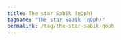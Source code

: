 ```yaml
---
title: The star Sabik (ηOph)
tagname: "The star Sabik (ηOph)"
permalink: /tag/the-star-sabik-ηoph
---
```

